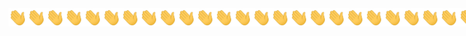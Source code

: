 <div style="display: flex">
<img src="https://raw.githubusercontent.com/ABSphreak/ABSphreak/master/gifs/Hi.gif" width="30px">
<img src="https://raw.githubusercontent.com/ABSphreak/ABSphreak/master/gifs/Hi.gif" width="30px">
<img src="https://raw.githubusercontent.com/ABSphreak/ABSphreak/master/gifs/Hi.gif" width="30px">
<img src="https://raw.githubusercontent.com/ABSphreak/ABSphreak/master/gifs/Hi.gif" width="30px">
<img src="https://raw.githubusercontent.com/ABSphreak/ABSphreak/master/gifs/Hi.gif" width="30px">
<img src="https://raw.githubusercontent.com/ABSphreak/ABSphreak/master/gifs/Hi.gif" width="30px">
<img src="https://raw.githubusercontent.com/ABSphreak/ABSphreak/master/gifs/Hi.gif" width="30px">
<img src="https://raw.githubusercontent.com/ABSphreak/ABSphreak/master/gifs/Hi.gif" width="30px">
<img src="https://raw.githubusercontent.com/ABSphreak/ABSphreak/master/gifs/Hi.gif" width="30px">
<img src="https://raw.githubusercontent.com/ABSphreak/ABSphreak/master/gifs/Hi.gif" width="30px">
<img src="https://raw.githubusercontent.com/ABSphreak/ABSphreak/master/gifs/Hi.gif" width="30px">
<img src="https://raw.githubusercontent.com/ABSphreak/ABSphreak/master/gifs/Hi.gif" width="30px">
<img src="https://raw.githubusercontent.com/ABSphreak/ABSphreak/master/gifs/Hi.gif" width="30px">
<img src="https://raw.githubusercontent.com/ABSphreak/ABSphreak/master/gifs/Hi.gif" width="30px">
<img src="https://raw.githubusercontent.com/ABSphreak/ABSphreak/master/gifs/Hi.gif" width="30px">
<img src="https://raw.githubusercontent.com/ABSphreak/ABSphreak/master/gifs/Hi.gif" width="30px">
<img src="https://raw.githubusercontent.com/ABSphreak/ABSphreak/master/gifs/Hi.gif" width="30px">
<img src="https://raw.githubusercontent.com/ABSphreak/ABSphreak/master/gifs/Hi.gif" width="30px">
<img src="https://raw.githubusercontent.com/ABSphreak/ABSphreak/master/gifs/Hi.gif" width="30px">
<img src="https://raw.githubusercontent.com/ABSphreak/ABSphreak/master/gifs/Hi.gif" width="30px">
<img src="https://raw.githubusercontent.com/ABSphreak/ABSphreak/master/gifs/Hi.gif" width="30px">
<img src="https://raw.githubusercontent.com/ABSphreak/ABSphreak/master/gifs/Hi.gif" width="30px">
<img src="https://raw.githubusercontent.com/ABSphreak/ABSphreak/master/gifs/Hi.gif" width="30px">
<img src="https://raw.githubusercontent.com/ABSphreak/ABSphreak/master/gifs/Hi.gif" width="30px">
<img src="https://raw.githubusercontent.com/ABSphreak/ABSphreak/master/gifs/Hi.gif" width="30px">
</div>
